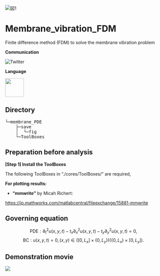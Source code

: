 
![図1](https://github.com/KRproject-tech/Membrane_vibration_FDM/assets/114337358/32e49619-3b1f-4fd0-89d7-80b433c0129b)

# Membrane_vibration_FDM
Finite difference method (FDM) to solve the membrane vibration problem

**Communication**

<a style="text-decoration: none" href="https://twitter.com/hogelungfish_" target="_blank">
    <img src="https://img.shields.io/badge/twitter-%40hogelungfish_-1da1f2.svg" alt="Twitter">
</a>
<p>


**Language**
<p>
<img src="https://cdn.jsdelivr.net/gh/devicons/devicon/icons/matlab/matlab-original.svg" width="60"/>
<p>


## Directory    
<pre>
└─membrane_PDE
    ├─save
    │  └─fig
    └─ToolBoxes
</pre>


## Preparation before analysis
__[Step 1] Install the ToolBoxes__

The following ToolBoxes in “./cores/ToolBoxes/” are required,

__For plotting results:__

*	__“mmwrite”__ by Micah Richert:

https://jp.mathworks.com/matlabcentral/fileexchange/15881-mmwrite

## Governing equation

$$
\mathrm{PDE}: \partial^2_t u(x,y,t) - t_x \partial^2_x u(x,y,t) - t_y \partial^2_y u(x,y,t) = 0, 
$$
$$
\mathrm{BC} : u(x,y,t) = 0, (x,y) \in ([0, L_x]\times\{0, L_y\}) (\{0, L_x\}\times[0, L_y]).
$$



## Demonstration movie

[![](https://img.youtube.com/vi/_kEdkMvdkE4/0.jpg)](https://www.youtube.com/watch?v=_kEdkMvdkE4)
